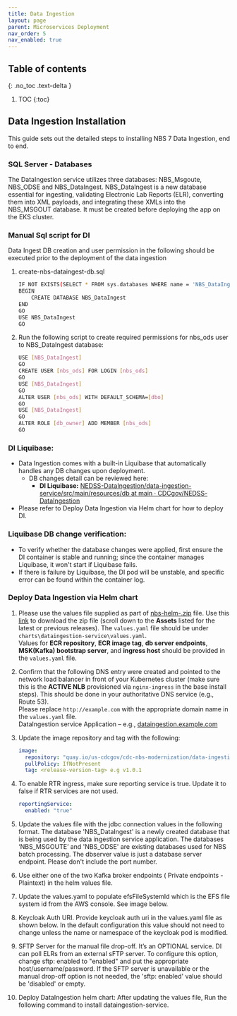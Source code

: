```yaml
---
title: Data Ingestion
layout: page
parent: Microservices Deployment
nav_order: 5
nav_enabled: true
---
```


## Table of contents
{: .no_toc .text-delta }

1. TOC
{:toc}

## Data Ingestion Installation
This guide sets out the detailed steps to installing NBS 7 Data Ingestion, end to end.

### SQL Server - Databases
The DataIngestion service utilizes three databases: NBS_Msgoute, NBS_ODSE and NBS_DataIngest.
NBS_DataIngest is a new database essential for ingesting, validating Electronic Lab Reports (ELR), converting them into XML payloads, and integrating these XMLs into the NBS_MSGOUT database. It must be created before deploying the app on the EKS cluster.

### Manual Sql script for DI
Data Ingest DB creation and user permission in the following should be executed prior to the deployment of the data ingestion
1. create-nbs-dataingest-db.sql
   ```bash
   IF NOT EXISTS(SELECT * FROM sys.databases WHERE name = 'NBS_DataIngest')
   BEGIN
       CREATE DATABASE NBS_DataIngest
   END
   GO
   USE NBS_DataIngest
   GO
   ```
2. Run the following script to create required permissions for nbs_ods user to NBS_DataIngest database:
   ```bash
   USE [NBS_DataIngest]
   GO
   CREATE USER [nbs_ods] FOR LOGIN [nbs_ods]
   GO
   USE [NBS_DataIngest]
   GO
   ALTER USER [nbs_ods] WITH DEFAULT_SCHEMA=[dbo]
   GO
   USE [NBS_DataIngest]
   GO
   ALTER ROLE [db_owner] ADD MEMBER [nbs_ods]
   GO
   ```

### DI Liquibase:
- Data Ingestion comes with a built-in Liquibase that automatically handles any DB changes upon deployment.
  - DB changes detail can be reviewed here:
    - **DI Liquibase:** [NEDSS-DataIngestion/data-ingestion-service/src/main/resources/db at main · CDCgov/NEDSS-DataIngestion](https://github.com/CDCgov/NEDSS-DataIngestion/tree/main/data-ingestion-service/src/main/resources/db)
- Please refer to Deploy Data Ingestion via Helm chart for how to deploy DI.

### Liquibase DB change verification:
- To verify whether the database changes were applied, first ensure the DI container is stable and running; since the container manages Liquibase, it won't start if Liquibase fails.
- If there is failure by Liquibase, the DI pod will be unstable, and specific error can be found within the container log.

### Deploy Data Ingestion via Helm chart

1. Please use the values file supplied as part of [nbs-helm-<release>.zip](nbs-helm-<release>.zip) file. Use this [link](https://github.com/CDCgov/nbs-helm/releases) to download the zip file (scroll down to the **Assets** listed for the latest or previous releases). The `values.yaml` file should be under `charts\dataingestion-service\values.yaml`.  
   Values for **ECR repository**, **ECR image tag**, **db server endpoints**, **MSK(Kafka) bootstrap server**, and **ingress host** should be provided in the `values.yaml` file.

2. Confirm that the following DNS entry were created and pointed to the network load balancer in front of your Kubernetes cluster (make sure this is the **ACTIVE NLB** provisioned via `nginx-ingress` in the base install steps). This should be done in your authoritative DNS service (e.g., Route 53).  
   Please replace `http://example.com` with the appropriate domain name in the `values.yaml` file.  
   DataIngestion service Application – e.g., [dataingestion.example.com](http://dataingestion.example.com)

3. Update the image repository and tag with the following:

    ```yaml
    image:
      repository: "quay.io/us-cdcgov/cdc-nbs-modernization/data-ingestion-service"
      pullPolicy: IfNotPresent
      tag: <release-version-tag> e.g v1.0.1
    ```

4. To enable RTR ingress, make sure reporting service is true. Update it to false if RTR services are not used.

    ```yaml
    reportingService:
      enabled: "true"
    ```
5. Update the values file with the jdbc connection values in the following format. The database 'NBS_DataIngest' is a newly created database that is being used by the data ingestion service application. The databases ‘NBS_MSGOUTE’ and 'NBS_ODSE' are existing databases used for NBS batch processing. The dbserver value is just a database server endpoint. Please don't include the port number.
6. Use either one of the two Kafka broker endpoints ( Private endpoints - Plaintext) in the helm values file.
7. Update the values.yaml to populate efsFileSystemId which is the EFS file system id from the AWS console. See image below.
8. Keycloak Auth URI. Provide keycloak auth uri in the values.yaml file as shown below. In the default configuration this value should not need to change unless the name or namespace of the keycloak pod is modified.
9. SFTP Server for the manual file drop-off. It’s an OPTIONAL service. DI can poll ELRs from an external sFTP server. To configure this option, change sftp: enabled to "enabled" and put the appropriate host/username/password. If the SFTP server is unavailable or the manual drop-off option is not needed, the 'sftp: enabled' value should be 'disabled' or empty.
10. Deploy DataIngestion helm chart:
After updating the values file, Run the following command to install dataingestion-service.
